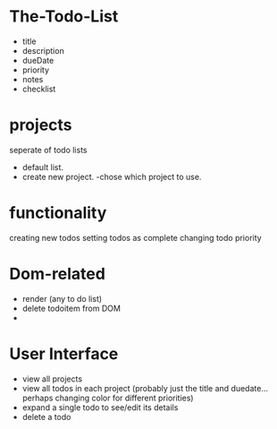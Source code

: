 # The-Todo-List

- title
- description
- dueDate 
- priority 
- notes  
- checklist


# projects 
seperate of todo lists
- default list.
- create new project.
-chose which project to use.
# functionality
creating new todos
setting todos as complete
changing todo priority

# Dom-related 
- render (any to do list)
- delete todoitem from DOM 
- 

# User Interface
- view all projects
- view all todos in each project (probably just the title and duedate… perhaps changing color for different priorities)
- expand a single todo to see/edit its details
- delete a todo
